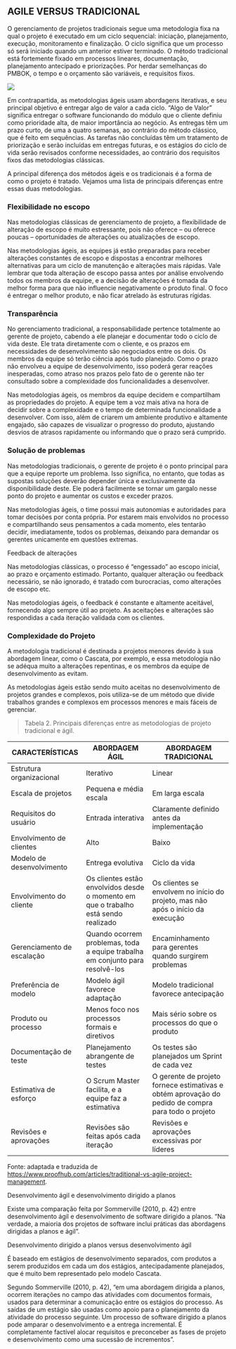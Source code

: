 ## AGILE VERSUS TRADICIONAL

O gerenciamento de projetos tradicionais segue uma metodologia fixa na qual o projeto é executado em um ciclo sequencial: iniciação, planejamento, execução, monitoramento e finalização. O ciclo significa que um processo só será iniciado quando um anterior estiver terminado. O método tradicional está fortemente fixado em processos lineares, documentação, planejamento antecipado e priorizações. Por herdar semelhanças do PMBOK, o tempo e o orçamento são variáveis, e requisitos fixos.

![](data/img3.jpg)

Em contrapartida, as metodologias ágeis usam abordagens iterativas, e seu principal objetivo é entregar algo de valor a cada ciclo. “Algo de Valor” significa entregar o software funcionando do módulo que o cliente definiu como prioridade alta, de maior importância ao negócio. As entregas têm um prazo curto, de uma a quatro semanas, ao contrário do método clássico, que é feito em sequências. As tarefas não concluídas têm um tratamento de priorização e serão incluídas em entregas futuras, e os estágios do ciclo de vida serão revisados conforme necessidades, ao contrário dos requisitos fixos das metodologias clássicas.

A principal diferença dos métodos ágeis e os tradicionais é a forma de como o projeto é tratado. Vejamos uma lista de principais diferenças entre essas duas metodologias.

### Flexibilidade no escopo

Nas metodologias clássicas de gerenciamento de projeto, a flexibilidade de alteração de escopo é muito estressante, pois não oferece ­– ou oferece poucas – oportunidades de alterações ou atualizações de escopo.

Nas metodologias ágeis, as equipes já estão preparadas para receber alterações constantes de escopo e dispostas a encontrar melhores alternativas para um ciclo de manutenção e alterações mais rápidas. Vale lembrar que toda alteração de escopo passa antes por análise envolvendo todos os membros da equipe, e a decisão de alterações é tomada da melhor forma para que não influencie negativamente o produto final. O foco é entregar o melhor produto, e não ficar atrelado às estruturas rígidas.

### Transparência

No gerenciamento tradicional, a responsabilidade pertence totalmente ao gerente de projeto, cabendo a ele planejar e documentar todo o ciclo de vida deste. Ele trata diretamente com o cliente, e os prazos em necessidades de desenvolvimento são negociados entre os dois. Os membros da equipe só terão ciência após tudo planejado. Como o prazo não envolveu a equipe de desenvolvimento, isso poderá gerar reações inesperadas, como atraso nos prazos pelo fato de o gerente não ter consultado sobre a complexidade dos funcionalidades a desenvolver.

Nas metodologias ágeis, os membros da equipe decidem e compartilham as propriedades do projeto. A equipe tem a voz mais ativa na hora de decidir sobre a complexidade e o tempo de determinada funcionalidade a desenvolver. Com isso, além de criarem um ambiente produtivo e altamente engajado, são capazes de visualizar o progresso do produto, ajustando desvios de atrasos rapidamente ou informando que o prazo será cumprido.

### Solução de problemas

Nas metodologias tradicionais, o gerente de projeto é o ponto principal para que a equipe reporte um problema. Isso significa, no entanto, que todas as supostas soluções deverão depender única e exclusivamente da disponibilidade deste. Ele poderá facilmente se tornar um gargalo nesse ponto do projeto e aumentar os custos e exceder prazos.

Nas metodologias ágeis, o time possui mais autonomias e autoridades para tomar decisões por conta própria. Por estarem mais envolvidos no processo e compartilhando seus pensamentos a cada momento, eles tentarão decidir, imediatamente, todos os problemas, deixando para demandar os gerentes unicamente em questões extremas.

Feedback de alterações

Nas metodologias clássicas, o processo é “engessado” ao escopo inicial, ao prazo e orçamento estimado. Portanto, qualquer alteração ou feedback necessário, se não ignorado, é tratado com burocracias, como alterações de escopo etc.

Nas metodologias ágeis, o feedback é constante e altamente aceitável, fornecendo algo sempre útil ao projeto. As aceitações e alterações são respondidas a cada iteração validada com os clientes.

### Complexidade do Projeto

A metodologia tradicional é destinada a projetos menores devido à sua abordagem linear, como o Cascata, por exemplo, e essa metodologia não se adéqua muito a alterações repentinas, e os membros da equipe de desenvolvimento as evitam.

As metodologias ágeis estão sendo muito aceitas no desenvolvimento de projetos grandes e complexos, pois utiliza-se de um método que divide trabalhos grandes e complexos em processos menores e mais fáceis de gerenciar.

>Tabela 2. Principais diferenças entre as metodologias de projeto tradicional e ágil.


|CARACTERÍSTICAS|ABORDAGEM ÁGIL|ABORDAGEM TRADICIONAL|
|---------------|--------------|---------------------|
|Estrutura organizacional|Iterativo|Linear|
|Escala de projetos|Pequena e média escala|Em larga escala|
|Requisitos do usuário|Entrada interativa|Claramente definido antes da implementação|
|Envolvimento de clientes|Alto|Baixo|
|Modelo de desenvolvimento|Entrega evolutiva|Ciclo da vida|
|Envolvimento do cliente|Os clientes estão envolvidos desde o momento em que o trabalho está sendo realizado|Os clientes se envolvem no início do projeto, mas não após o início da execução|
|Gerenciamento de escalação|Quando ocorrem problemas, toda a equipe trabalha em conjunto para resolvê-los|Encaminhamento para gerentes quando surgirem problemas|
|Preferência de modelo|Modelo ágil favorece adaptação|Modelo tradicional favorece antecipação|
|Produto ou processo|Menos foco nos processos formais e diretivos|Mais sério sobre os processos do que o produto|
|Documentação de teste|Planejamento abrangente de testes|Os testes são planejados um Sprint de cada vez|
|Estimativa de esforço|O Scrum Master facilita, e a equipe faz a estimativa|O gerente de projeto fornece estimativas e obtém aprovação do pedido de compra para todo o projeto|
|Revisões e aprovações|Revisões são feitas após cada iteração|Revisões e aprovações excessivas por líderes|

Fonte: adaptada e traduzida de https://www.proofhub.com/articles/traditional-vs-agile-project-management.

Desenvolvimento ágil e desenvolvimento dirigido a planos

Existe uma comparação feita por Sommerville (2010, p. 42) entre desenvolvimento ágil e desenvolvimento de software dirigido a planos. “Na verdade, a maioria dos projetos de software inclui práticas das abordagens dirigidas a planos e ágil”.

Desenvolvimento dirigido a planos versus desenvolvimento ágil

É baseado em estágios de desenvolvimento separados, com produtos a serem produzidos em cada um dos estágios, antecipadamente planejados, que é muito bem representado pelo modelo Cascata.

Segundo Sommerville (2010, p. 42), “em uma abordagem dirigida a planos, ocorrem iterações no campo das atividades com documentos formais, usados para determinar a comunicação entre os estágios do processo. As saídas de um estágio são usadas como apoio para o planejamento da atividade do processo seguinte. Um processo de software dirigido a planos pode amparar o desenvolvimento e a entrega incremental. É completamente factível alocar requisitos e preconceber as fases de projeto e desenvolvimento como uma sucessão de incrementos”.




